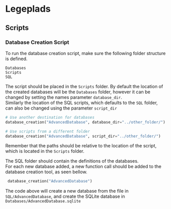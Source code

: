 # Legeplads

## Scripts

### Database Creation Script
To run the database creation script, make sure the following folder structure is defined.
````
Databases
Scripts
SQL
````

The script should be placed in the ``Scripts`` folder.
By default the location of the created databases will be the ``Databases`` folder, however it can be changed by setting the names parameter ``database_dir``.  
Similarly the location of the SQL scripts, which defaults to the ``SQL`` folder, can also be changed using the parameter ``script_dir``  

````python
# Use another destination for databases
database_creation("AdvancedDatabase", database_dir="../other_folder/")

# Use scripts from a different folder
database_creation("AdvancedDatabase", script_dir="../other_folder/")
````
 Remember that the paths should be relative to the location of the script, which is located in the ``Scripts`` folder.


The SQL folder should contain the definitions of the databases.<br>
For each new database added, a new function call should be added to the database creation tool, as seen bellow.
````python
 database_creation("AdvancedDatabase")
````
The code above will create a new database from the file in ``SQL/AdvancedDatabase``, and create the SQLite database in ``Databases/AdvancedDatabase.sqlite``